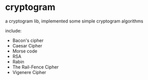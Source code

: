 # cryptogram

a cryptogram lib, implemented some simple cryptogram algorithms


include:

* Bacon's cipher
* Caesar Cipher
* Morse code
* RSA
* Rabin
* The Rail-Fence Cipher
* Vigenere Cipher
